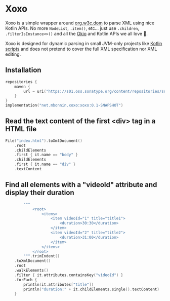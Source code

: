 # Xoxo

Xoxo is a simple wrapper around [org.w3c.dom](https://docs.oracle.com/javase/8/docs/api/index.html?org/w3c/dom/package-summary.html) to parse XML using nice Kotlin APIs. No more `NodeList`, `.item()`, etc... just use `.children`, `.filterIsInstance<>()` and all the [Okio](https://github.com/square/okio) and Kotlin APIs we all love 💙.

Xoxo is designed for dynamic parsing in small JVM-only projects like [Kotlin scripts](https://kotlinlang.org/docs/custom-script-deps-tutorial.html) and does not pretend to cover the full XML specification nor XML editing.

## Installation

```kotlin
repositories {
    maven {
        url = uri("https://s01.oss.sonatype.org/content/repositories/snapshots/")
    }
}
implementation("net.mbonnin.xoxo:xoxo:0.1-SNAPSHOT")
```

## Read the text content of the first \<div\> tag in a HTML file

```kotlin
File("index.html").toXmlDocument()
    .root
    .childElements
    .first { it.name == "body" }
    .childElements
    .first { it.name == "div" }
    .textContent
```

## Find all elements with a "videoId" attribute and display their duration

```kotlin
        """
            <root>
                <items>
                    <item videoId="1" title="title1">
                        <duration>30:30</duration>
                    </item>
                    <item videoId="2" title="title2">
                        <duration>31:00</duration>
                    </item>
                </items>
            </root>
        """.trimIndent()
    .toXmlDocument()
    .root
    .walkElements()
    .filter { it.attributes.containsKey("videoId") }
    .forEach {
        println(it.attributes["title"])
        println("duration:" + it.childElements.single().textContent)
    }
```